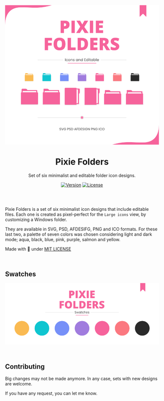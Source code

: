 </br>
<p align="center"><a href="#"><img src="folders/Preview.png" align="center" alt="Q'zero Cursor"/></a></p>
<h1 align="center">Pixie Folders</h1>
<p align="center">Set of six minimalist and editable folder icon designs.</p>
<p align="center">
<a href="https://github.com/genesistoxical/pixie-folders/releases/tag/1.0"><img alt="Version" src="https://img.shields.io/badge/Version-1.0-f6639b?style=flat-square&labelColor=343B45"/></a>
<a href="LICENSE"><img alt="License" src="https://img.shields.io/github/license/genesistoxical/pixie-folders?color=f6639b&label=License&style=flat-square&labelColor=343B45"/></a>
</p>
</br>

</br>

Pixie Folders is a set of six minimalist icon designs that include editable files. Each one is created as pixel-perfect for the `Large icons` view, by customizing a Windows folder.

They are available in SVG, PSD, AFDESIFG, PNG and ICO formats. For these last two, a palette of seven colors was chosen considering light and dark mode; aqua, black, blue, pink, purple, salmon and yellow.

Made with 🩷 under [MIT LICENSE](LICENSE)
</br>

</br>

## Swatches
<p align="center"><a href="#"><img src="folders/Swatches.png" align="center" alt="Pixie Folders"/></a></p>
</br>


## Contributing
Big changes may not be made anymore. In any case, sets with new designs are welcome.

If you have any request, you can let me know.
